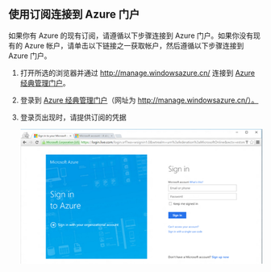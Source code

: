 
<!--
includes/sql-database-include-getting-started-v12portal-gettings-an-account.md

Latest Freshness check:  2016-04-11 , carlrab.

As of circa 2016-04-11, the following topics might include this include:
articles/sql-database/sql-database-get-started-tutorial.md

## Connecting to the Azure Portal with a subscription

-->
## 使用订阅连接到 Azure 门户

如果你有 Azure 的现有订阅，请遵循以下步骤连接到 Azure 门户。如果你没有现有的 Azure 帐户，请单击以下链接之一获取帐户，然后遵循以下步骤连接到 Azure 门户。

1. 打开所选的浏览器并通过 http://manage.windowsazure.cn/ 连接到 [Azure 经典管理门户](https://manage.windowsazure.cn)。

1. 登录到 [Azure  经典管理门户](https://manage.windowsazure.cn)（网址为 http://manage.windowsazure.cn/）。

2. 登录页出现时，请提供订阅的凭据

   ![登录][1]

<!-- Image references. -->

[1]: ./media/sql-database-getting-started-tutorial/login.png




<!--

-->

<!---HONumber=Mooncake_0503_2016-->
